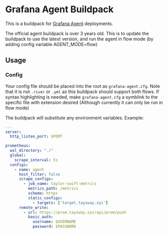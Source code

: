 # Grafana Agent Buildpack

This is a buildpack for
[Grafana Agent](https://github.com/grafana/agent) deployments.

The official agent buildpack is over 3 years old. This is to update the buildpack to use the latest version,  and run the agent in flow mode (by adding config variable AGENT_MODE=flow)

## Usage

### Config
Your config file should be placed into the root as `grafana-agent.cfg`. Note that it is not `.river` or `.yml` as this buildpack should support both flows. If syntax highlighting is needed, make `grafana-agent.cfg` a symblink to the specific file with extension desired (Although currently it can only be run in flow mode)

The buildpack will substitute any environment variables. Example:

```yaml
---
server:
  http_listen_port: $PORT

prometheus:
  wal_directory: "./"
  global:
    scrape_interval: 5s
  configs:
    - name: agent
      host_filter: false
      scrape_configs:
        - job_name: taylor-swift-metrics
          metrics_path: /metrics
          scheme: https
          static_configs:
            - targets: ['target.taysway.xyz']
      remote_write:
        - url: https://prom.taysway.xyz/api/prom/push
          basic_auth:
            username: $USERNAME
            password: $PASSWORD
```

